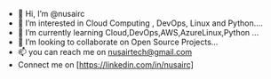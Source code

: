 - 👋 Hi, I’m @nusairc
- 👀 I’m interested in Cloud Computing , DevOps, Linux and Python....
- 🌱 I’m currently learning Cloud,DevOps,AWS,AzureLinux,Python ...
- 💞️ I’m looking to collaborate on Open Source Projects...
- 📫 you can reach me on nusairtech@gmail.com 
-  Connect me on [https://linkedin.com/in/nusairc]


